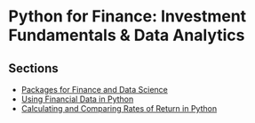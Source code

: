 # Python for Finance: Investment Fundamentals & Data Analytics

## Sections

- [Packages for Finance and Data Science](https://github.com/hungrypc/notes/tree/master/root/python_finance/fundamentals/packages.ipynb)
- [Using Financial Data in Python](https://github.com/hungrypc/notes/tree/master/root/python_finance/fundamentals/financial_data.ipynb)
- [Calculating and Comparing Rates of Return in Python](https://github.com/hungrypc/notes/tree/master/root/python_finance/fundamentals/rates_of_return.ipynb)